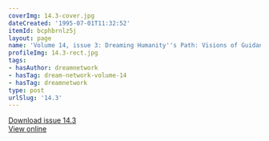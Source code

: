 ```yaml
---
coverImg: 14.3-cover.jpg
dateCreated: '1995-07-01T11:32:52'
itemId: bcphbrnlz5j
layout: page
name: 'Volume 14, issue 3: Dreaming Humanity''s Path: Visions of Guidance for Humanity'
profileImg: 14.3-rect.jpg
tags:
- hasAuthor: dreamnetwork
- hasTag: dream-network-volume-14
- hasTag: dreamnetwork
type: post
urlSlug: '14.3'
---
```

<a href="../files/pdfs/Volume_14/14.3-Dream-Network-Vol-14-No-3.pdf" download="">Download issue 14.3</a><br><a href="../files/pdfs/Volume_14/14.3-Dream-Network-Vol-14-No-3.pdf">View online</a>
